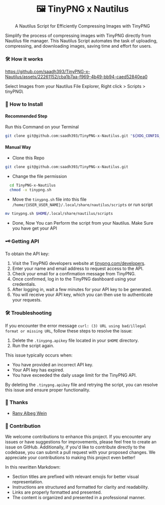 <div align="center">
  <h1> 🖼️ TinyPNG x Nautilus </h1>
  <p> A Nautilus Script for Efficiently Compressing Images with TinyPNG </p>
  
</div>

Simplify the process of compressing images with TinyPNG directly from Nautilus file manager. This Nautilus Script automates the task of uploading, compressing, and downloading images, saving time and effort for users.

### 🛠️ How it works

<!-- Video -->

https://github.com/saadh393/TinyPNG-x-Nautilus/assets/22261152/cba1b7aa-f969-4b49-bb94-caed52840ea0

Select Images from your Nautilus File Explorer, Right click > Scripts > tinyPNG\

### 🚀 How to Install

#### Recommended Step

Run this Command on your Terminal

```bash
git clone git@github.com:saadh393/TinyPNG-x-Nautilus.git "${XDG_CONFIG_HOME:-$HOME}"/tinypng && cd $HOME/tinypng && mv $HOME/tinypng/tinypng.sh $HOME/.local/share/nautilus/scripts/TinyPNG.sh && chmod +x $HOME/.local/share/nautilus/scripts/TinyPNG.sh && rm -rf $HOME/tinypng
```

#### Manual Way

- Clone this Repo

```bash
git clone git@github.com:saadh393/TinyPNG-x-Nautilus.git
```

- Change the file permission

```bash
  cd TinyPNG-x-Nautilus
  chmod -x tinypng.sh
```

- Move the `tinypng.sh` file into this file `/home/{USER_USER_NAME}/.local/share/nautilus/scripts` or run script

```bash
mv tinypng.sh $HOME/.local/share/nautilus/scripts
```

- Done, Now You can Perform the script from your Nautilus. Make Sure you have get your API

### 🗝️ Getting API

To obtain the API key:

1. Visit the TinyPNG developers website at [tinypng.com/developers](https://tinypng.com/developers).
2. Enter your name and email address to request access to the API.
3. Check your email for a confirmation message from TinyPNG.
4. Once confirmed, log in to the TinyPNG dashboard using your credentials.
5. After logging in, wait a few minutes for your API key to be generated.
6. You will receive your API key, which you can then use to authenticate your requests.

### 🛠️ Troubleshooting

If you encounter the error message `curl: (3) URL using bad/illegal format or missing URL`, follow these steps to resolve the issue:

1. Delete the `.tinypng.apikey` file located in your `$HOME` directory.
2. Run the script again.

This issue typically occurs when:

- You have provided an incorrect API key.
- Your API key has expired.
- You have exceeded the daily usage limit for the TinyPNG API.

By deleting the `.tinypng.apikey` file and retrying the script, you can resolve this issue and ensure proper functionality.

### 🙏 Thanks

- [Rany Albeg Wein](https://github.com/RanyAlbegWein)

### 🤝 Contribution

We welcome contributions to enhance this project. If you encounter any issues or have suggestions for improvements, please feel free to create an issue on GitHub. Additionally, if you'd like to contribute directly to the codebase, you can submit a pull request with your proposed changes. We appreciate your contributions to making this project even better!

In this rewritten Markdown:

- Section titles are prefixed with relevant emojis for better visual representation.
- Instructions are structured and formatted for clarity and readability.
- Links are properly formatted and presented.
- The content is organized and presented in a professional manner.

